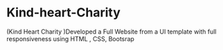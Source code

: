 # Kind-heart-Charity
(Kind Heart Charity )Developed a Full Website from a UI template with full responsiveness using HTML , CSS, Bootsrap
